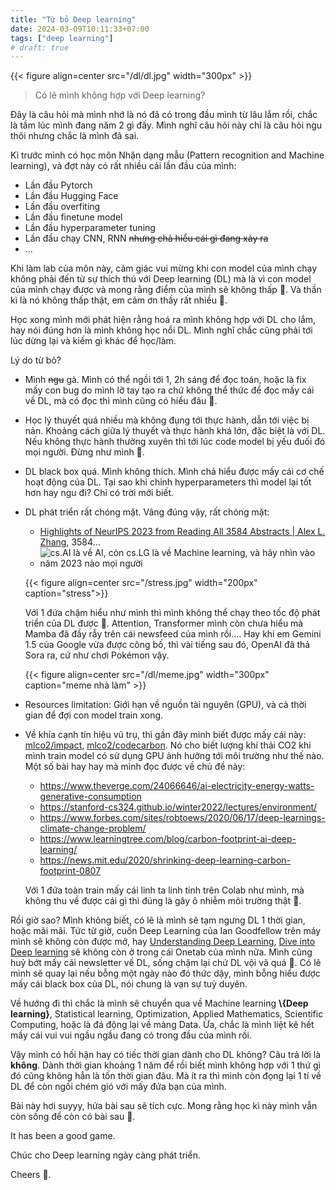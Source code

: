 ```yaml
---
title: "Từ bỏ Deep learning"
date: 2024-03-09T10:11:33+07:00
tags: ["deep learning"]
# draft: true
---
```


{{< figure align=center src="/dl/dl.jpg" width="300px" >}}


> Có lẽ mình không hợp với Deep learning?

Đây là câu hỏi mà mình nhớ là nó đã có trong đầu mình từ lâu lắm rồi, chắc là tầm lúc mình đang năm 2 gì đấy. Mình nghĩ câu hỏi này chỉ là câu hỏi ngu thôi nhưng chắc là mình đã sai.

Kì trước mình có học môn Nhận dạng mẫu (Pattern recognition and Machine learning), và đợt này có rất nhiều cái lần đầu của mình:
- Lần đầu Pytorch
- Lần đầu Hugging Face
- Lần đầu overfiting
- Lần đầu finetune model
- Lần đầu hyperparameter tuning
- Lần đầu chạy CNN, RNN ~~nhưng chả hiểu cái gì đang xảy ra~~
- ...

Khi làm lab của môn này, cảm giác vui mừng khi con model của mình chạy không phải đến từ sự thích thú với Deep learning (DL) mà là vì con model của mình chạy được và mong rằng điểm của mình sẽ không thấp 🙂. Và thần kì là nó không thấp thật, em cảm ơn thầy rất nhiều 🥲.

Học xong mình mới phát hiện rằng hoá ra mình không hợp với DL cho lắm, hay nói đúng hơn là mình không học nổi DL. Mình nghĩ chắc cũng phải tới lúc dừng lại và kiếm gì khác để học/làm.

Lý do từ bỏ?
- Mình ~~ngu~~ gà. Mình có thể ngồi tới 1, 2h sáng để đọc toán, hoặc là fix mấy con bug do mình lỡ tay tạo ra chứ không thể thức để đọc mấy cái về DL, mà có đọc thì mình cũng có hiểu đâu 🥲.
- Học lý thuyết quá nhiều mà không đụng tới thực hành, dẫn tới việc bị nản. Khoảng cách giữa lý thuyết và thực hành khá lớn, đặc biệt là với DL. Nếu không thực hành thường xuyên thì tới lúc code model bị yếu đuối đó mọi người. Đừng như mình 🥲.
- DL black box quá. Mình không thích. Mình chả hiểu được mấy cái cơ chế hoạt động của DL. Tại sao khi chỉnh hyperparameters thì model lại tốt hơn hay ngu đi? Chỉ có trời mới biết.
- DL phát triển rất chóng mặt. Vâng đúng vậy, rất chóng mặt:
    - [Highlights of NeurIPS 2023 from Reading All 3584 Abstracts | Alex L. Zhang](https://alexzhang13.github.io/blog/2024/neurips2023/), 3584...
    - ![](/dl/arxiv.png "cs.AI là về AI, còn cs.LG là về Machine learning, và hãy nhìn vào năm 2023 nào mọi người")

    {{< figure align=center src="/stress.jpg" width="200px" caption="stress">}}
    
    Với 1 đứa chậm hiểu như mình thì mình không thể chạy theo tốc độ phát triển của DL được 🥲. Attention, Transformer mình còn chưa hiểu mà Mamba đã đầy rẫy trên cái newsfeed của mình rồi.... Hay khi em Gemini 1.5 của Google vừa được công bố, thì vài tiếng sau đó, OpenAI đã thả Sora ra, cứ như chơi Pokémon vậy.
    
    {{< figure align=center src="/dl/meme.jpg" width="300px" caption="meme nhà làm" >}}

- Resources limitation: Giới hạn về nguồn tài nguyên (GPU), và cả thời gian để đợi con model train xong.
- Về khía cạnh tín hiệu vũ trụ, thì gần đây mình biết được mấy cái này: [mlco2/impact](https://github.com/mlco2/impact), [mlco2/codecarbon](https://github.com/mlco2/codecarbon). Nó cho biết lượng khí thải CO2 khi mình train model có sử dụng GPU ảnh hưởng tới môi trường như thế nào. Một số bài hay hay mà mình đọc được về chủ đề này:
    - https://www.theverge.com/24066646/ai-electricity-energy-watts-generative-consumption
    - https://stanford-cs324.github.io/winter2022/lectures/environment/
    - https://www.forbes.com/sites/robtoews/2020/06/17/deep-learnings-climate-change-problem/
    - https://www.learningtree.com/blog/carbon-footprint-ai-deep-learning/
    - https://news.mit.edu/2020/shrinking-deep-learning-carbon-footprint-0807

    Với 1 đứa toàn train mấy cái linh ta linh tinh trên Colab như mình, mà không thu về được cái gì thì đúng là gây ô nhiễm môi trường thật 🙂.

Rồi giờ sao? Mình không biết, có lẽ là mình sẽ tạm ngưng DL 1 thời gian, hoặc mãi mãi. Tức từ giờ, cuốn Deep Learning của Ian Goodfellow trên máy mình sẽ không còn được mở, hay [Understanding Deep Learning](https://udlbook.github.io/udlbook/), [Dive into Deep learning](https://d2l.ai/) sẽ không còn ở trong cái Onetab của mình nữa. Mình cũng huỷ bớt mấy cái newsletter về DL, sống chậm lại chứ DL vội vã quá 🥲. Có lẽ mình sẽ quay lại nếu bỗng một ngày nào đó thức dậy, mình bỗng hiểu được mấy cái black box của DL, nói chung là vạn sự tuỳ duyên.


Về hướng đi thì chắc là mình sẽ chuyển qua về Machine learning **\\{Deep learning}**, Statistical learning, Optimization, Applied Mathematics, Scientific Computing, hoặc là đá động lại về mảng Data. Ừa, chắc là mình liệt kê hết mấy cái vui vui ngầu ngầu đang có trong đầu của mình rồi.

Vậy mình có hối hận hay có tiếc thời gian dành cho DL không? Câu trả lời là **không**. Dành thời gian khoảng 1 năm để rồi biết mình không hợp với 1 thứ gì đó cũng không hẳn là tốn thời gian đâu. Mà ít ra thì mình còn đọng lại 1 tí về DL để còn ngồi chém gió với mấy đứa bạn của mình.

Bài này hơi suyyy, hứa bài sau sẽ tích cực. Mong rằng học kì này mình vẫn còn sống để còn có bài sau 🥲.

It has been a good game.

Chúc cho Deep learning ngày càng phát triển.

Cheers 🥂.
